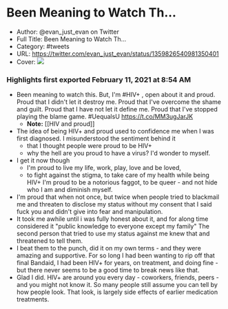 # Been Meaning to Watch Th...

- Author: @evan_just_evan on Twitter
- Full Title: Been Meaning to Watch Th...
- Category: #tweets
- URL: https://twitter.com/evan_just_evan/status/1359826540981350401
- Cover: ![](https://pbs.twimg.com/profile_images/1352305122894819328/sjWkLXdZ.jpg)

### Highlights first exported February 11, 2021 at 8:54 AM

- Been meaning to watch this.
  But, I'm #HIV+ , open about it and proud.
  Proud that I didn't let it destroy me.
  Proud that I've overcome the shame and guilt.
  Proud that I have not let it define me.
  Proud that I've stopped playing the blame game.
  #UequalsU https://t.co/MM3ugJarJK
    - **Note:** [[HIV and proud]]
- The idea of being HIV+ and proud used to confidence me when I was first diagnosed.
  I misunderstood the sentiment behind it 
  - that I thought people were proud to be HIV+ 
  - why the hell are you proud to have a virus?
  I'd wonder to myself.
- I get it now though 
  - I'm proud to live my life, work, play, love and be loved, 
  - to fight against the stigma, 
  to take care of my health while being HIV+
  I'm proud to be a notorious faggot, to be queer - and not hide who I am and diminish myself.
- I'm proud that when not once, but twice when people tried to blackmail me and threaten to disclose my status without my consent that I said 
  fuck you and didn't give into fear and manipulation.
- It took me awhile until i was fully honest about it, and for along time considered it "public knowledge to everyone except my family"
  The second person that tried to use my status against me knew that and threatened to tell them.
- I beat them to the punch, did it on my own terms - and they were amazing and supportive.
  For so long I had been wanting to rip off that final Bandaid, I had been HIV+ for years, on treatment, and doing fine - but there never seems to be a good time to break news like that.
- Glad I did.
  HIV+ are around you every day - coworkers, friends, peers - and you might not know it.
  So many people still assume you can tell by how people look.
  That look, is largely side effects of earlier medication treatments.
